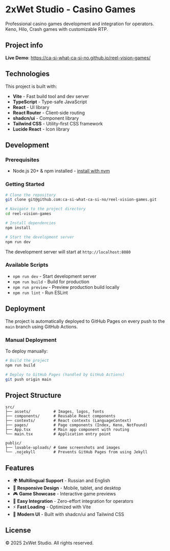 # 2xWet Studio - Casino Games

Professional casino games development and integration for operators. Keno, Hilo, Crash games with customizable RTP.

## Project info

**Live Demo**: https://ca-si-what-ca-si-no.github.io/reel-vision-games/

## Technologies

This project is built with:

- **Vite** - Fast build tool and dev server
- **TypeScript** - Type-safe JavaScript
- **React** - UI library
- **React Router** - Client-side routing
- **shadcn/ui** - Component library
- **Tailwind CSS** - Utility-first CSS framework
- **Lucide React** - Icon library

## Development

### Prerequisites

- Node.js 20+ & npm installed - [install with nvm](https://github.com/nvm-sh/nvm#installing-and-updating)

### Getting Started

```sh
# Clone the repository
git clone git@github.com:ca-si-what-ca-si-no/reel-vision-games.git

# Navigate to the project directory
cd reel-vision-games

# Install dependencies
npm install

# Start the development server
npm run dev
```

The development server will start at `http://localhost:8080`

### Available Scripts

- `npm run dev` - Start development server
- `npm run build` - Build for production
- `npm run preview` - Preview production build locally
- `npm run lint` - Run ESLint

## Deployment

The project is automatically deployed to GitHub Pages on every push to the `main` branch using GitHub Actions.

### Manual Deployment

To deploy manually:

```sh
# Build the project
npm run build

# Deploy to GitHub Pages (handled by GitHub Actions)
git push origin main
```

## Project Structure

```
src/
├── assets/          # Images, logos, fonts
├── components/      # Reusable React components
├── contexts/        # React contexts (LanguageContext)
├── pages/           # Page components (Index, Keno, NotFound)
├── App.tsx          # Main app component with routing
└── main.tsx         # Application entry point

public/
├── lovable-uploads/ # Game screenshots and images
└── .nojekyll        # Prevents GitHub Pages from using Jekyll
```

## Features

- 🌍 **Multilingual Support** - Russian and English
- 📱 **Responsive Design** - Mobile, tablet, and desktop
- 🎮 **Game Showcase** - Interactive game previews
- 🔗 **Easy Integration** - Zero-effort integration for operators
- ⚡ **Fast Loading** - Optimized with Vite
- 🎨 **Modern UI** - Built with shadcn/ui and Tailwind CSS

## License

© 2025 2xWet Studio. All rights reserved.
